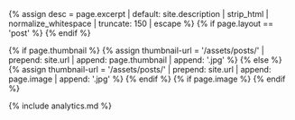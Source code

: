 <head>
  <meta charset="utf-8">
  <title>{{ site.title }}</title>
  {% assign desc = page.excerpt | default: site.description | strip_html | normalize_whitespace | truncate: 150 | escape %}
  <meta itemprop = 'description' name="description" content="{{ desc }}">
  <meta property="og:description" content="{{ desc }}">
  <meta name="viewport" content="width=device-width, initial-scale=1.0, maximum-scale=1.0, user-scalable=no">
  <meta http-equiv='X-UA-Compatible' content='IE=edge'>
  <meta name="SKYPE_TOOLBAR" content="SKYPE_TOOLBAR_PARSER_COMPATIBLE" />
  <meta name="keywords" content="konekti systems">
  <meta property="og:locale" content="en_US" />
  {% if page.layout == 'post' %}
    <meta property="og:type" content="article" />
    <meta property="og:title" content="{{page.title}}" />
    <meta property="og:url" content="{{site.baseurl}}/{{page.title}}" />
    <meta property="article:published_time" content="{{page.date | date_to_xmlschema}}" />
    <script type="application/ld+json">
      {"@context": "http://schema.org",
      "@type": "BlogPosting"",
      "name": "{{site.title}}",
      "headline": "{{page.tite}}",
      "description": "{{page.description}}",
      "url": "{{site.baseur}}/{{page.permalink}}"}
    </script>
  {% endif %}

  <!-- set twitter's and facebook's opengraph -->
  {% if page.thumbnail %} <!-- If thumbnail is set -->
    {% assign thumbnail-url  = '/assets/posts/' | prepend: site.url | append: page.thumbnail | append: '.jpg' %}
  {% else %} 
    {% assign thumbnail-url =   '/assets/posts/' | prepend: site.url | append: page.image |  append: '.jpg' %}
  {% endif %}
  {% if page.image %}
    <meta property='og:image' content= '{{ thumbnail-url }}' />
    <meta property='og:image:width' content='720' />
    <meta property='og:image:height' content='360' />
    <meta name='twitter:site' content='@{{site.twitter}}' />
    <meta name='twitter:image' content = '{{ thumbnail-url }}' />
    <meta name='twitter:card' content='summary' />
    <meta name='twitter:creator' content='@{{site.twitter}}' />
    <meta property='og:description'  content="{{ desc }}"/>
  {% endif %}
 <!-- Opengraph settings end here -->

  <link rel="shortcut icon" href="{{ site.baseurl }}/fav.PNG">
  <link rel="canonical" href="{{ page.url | replace:'index.htm l','' | absolute_url }}">

  {% include analytics.md %}

  <script src="https://use.fontawesome.com/22572db09e.js"></script> 
  <link rel="stylesheet" href="https://maxcdn.bootstrapcdn.com/bootstrap/3.3.7/css/bootstrap.min.css" integrity="sha384-BVYiiSIFeK1dGmJRAkycuHAHRg32OmUcww7on3RYdg4Va+PmSTsz/K68vbdEjh4u" crossorigin="anonymous">
  <link rel = 'stylesheet' href = '/assets/main.css'>
  <style>
     {% include css/animate.css %}
     {% include css/main.css %}
     {% include css/critical.css %}
  </style>
</head>
